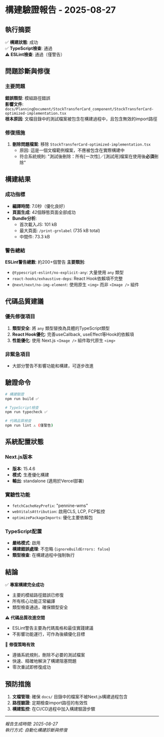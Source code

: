 # 構建驗證報告 - 2025-08-27

## 執行摘要

✅ **構建狀態**: 成功  
✅ **TypeScript檢查**: 通過  
⚠️ **ESLint檢查**: 通過（僅警告）  

## 問題診斷與修復

### 主要問題
**錯誤類型**: 模組路徑錯誤  
**影響文件**: `docs/PlanningDocument/StockTransferCard_component/StockTransferCard-optimized-implementation.tsx`  
**根本原因**: 文檔目錄中的測試檔案被包含在構建過程中，且包含無效的import路徑

### 修復措施
1. **刪除問題檔案**: 移除 `StockTransferCard-optimized-implementation.tsx` 
   - 原因: 這是一個文檔範例檔案，不應被包含在實際構建中
   - 符合系統規則: "測試後刪除：所有[一次性]／[測試用]檔案在使用後**必須**刪除"

## 構建結果

### 成功指標
- **編譯時間**: 7.0秒（優化良好）
- **頁面生成**: 42個靜態頁面全部成功
- **Bundle分析**:
  - 首次載入JS: 101 kB
  - 最大頁面: `/print-grnlabel` (735 kB total)
  - 中間件: 73.3 kB

### 警告總結
**ESLint警告總數**: 約200+個警告
**主要類別**:
- `@typescript-eslint/no-explicit-any`: 大量使用 `any` 類型
- `react-hooks/exhaustive-deps`: React Hook依賴項不完整
- `@next/next/no-img-element`: 使用原生 `<img>` 而非 `<Image />` 組件

## 代碼品質建議

### 優先修復項目
1. **類型安全**: 將 `any` 類型替換為具體的TypeScript類型
2. **React Hook優化**: 完善useCallback, useEffect等Hook的依賴項
3. **性能優化**: 使用 Next.js `<Image />` 組件取代原生 `<img>`

### 非緊急項目
- 大部分警告不影響功能和構建，可逐步改進

## 驗證命令

```bash
# 構建驗證
npm run build ✅

# TypeScript檢查  
npm run typecheck ✅

# 代碼品質檢查
npm run lint ⚠️ (僅警告)
```

## 系統配置狀態

### Next.js版本
- **版本**: 15.4.6
- **模式**: 生產優化構建
- **輸出**: standalone (適用於Vercel部署)

### 實驗性功能
- `fetchCacheKeyPrefix`: "pennine-wms"
- `webVitalsAttribution`: 啟用CLS, LCP, FCP監控
- `optimizePackageImports`: 優化主要依賴包

### TypeScript配置
- **嚴格模式**: 啟用
- **構建錯誤處理**: 不忽略 (`ignoreBuildErrors: false`)
- **類型檢查**: 在構建過程中強制執行

## 結論

✅ **專案構建完全成功**
- 主要的模組路徑錯誤已修復
- 所有核心功能正常編譯
- 類型檢查通過，確保類型安全

⚠️ **代碼品質改進空間**
- ESLint警告主要為代碼風格和最佳實踐建議
- 不影響功能運行，可作為後續優化目標

🔧 **修復策略有效**
- 遵循系統規則，刪除不必要的測試檔案
- 快速、精確地解決了構建阻塞問題
- 零次重試即修復成功

## 預防措施

1. **文檔管理**: 確保 `docs/` 目錄中的檔案不被Next.js構建過程包含
2. **路徑驗證**: 定期檢查import路徑的有效性
3. **構建監控**: 在CI/CD過程中加入構建驗證步驟

---
*報告生成時間: 2025-08-27*  
*執行方式: 自動化構建診斷與修復*